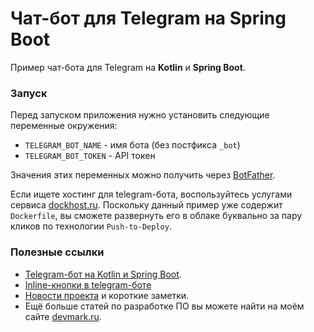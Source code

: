 # Чат-бот для Telegram на Spring Boot
Пример чат-бота для Telegram на **Kotlin** и **Spring Boot**.

### Запуск
Перед запуском приложения нужно установить следующие переменные окружения:
- `TELEGRAM_BOT_NAME` - имя бота (без постфикса `_bot`)
- `TELEGRAM_BOT_TOKEN` - API токен

Значения этих переменных можно получить через [BotFather](https://t.me/botfather).

Если ищете хостинг для telegram-бота, воспользуйтесь услугами сервиса [dockhost.ru](https://dockhost.ru/?utm_source=devmark&utm_medium=cpa&utm_campaign=devmark&p=z8i9gexg). Поскольку данный пример уже содержит `Dockerfile`, вы сможете развернуть его в облаке буквально за пару кликов по технологии `Push-to-Deploy`.

### Полезные ссылки
* [Telegram-бот на Kotlin и Spring Boot](https://devmark.ru/article/telegram-bot-kotlin-spring-boot).
* [Inline-кнопки в telegram-боте](https://devmark.ru/article/telegram-bot-kotlin-inline-buttons)
* [Новости проекта](https://t.me/+RjrPWNUEwf8wZTMy) и короткие заметки.
* Ещё больше статей по разработке ПО вы можете найти на моём сайте [devmark.ru](https://devmark.ru/).
